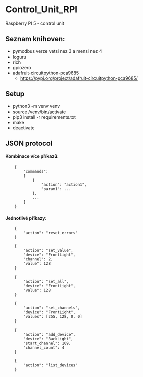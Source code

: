 # Control_Unit_RPI
Raspberry PI 5 - control unit

## Seznam knihoven:
* pymodbus verze vetsi nez 3 a mensi nez 4
* loguru
* rich
* gpiozero
* adafruit-circuitpython-pca9685
    * https://pypi.org/project/adafruit-circuitpython-pca9685/

## Setup
* python3 -m venv venv
* source /venv/bin/activate
* pip3 install -r requirements.txt
* make
* deactivate

## JSON protocol
#### Kombinace více příkazů:
```
    {
        "commands":
        [
            {
                "action": "action1",
                "param1": ...
            },
            ...
        ]
    }
```
#### Jednotlivé příkazy:
```
    {
        "action": "reset_errors"
    }
```
```
    {
        "action": "set_value", 
        "device": "FrontLight", 
        "channel": 2, 
        "value": 128
    }
```
```
    {
        "action": "set_all", 
        "device": "FrontLight", 
        "value": 128
    }
```
```
    {
        "action": "set_channels", 
        "device": "FrontLight", 
        "values": [255, 128, 0, 0]
    }
```
```
    {
        "action": "add_device",
        "device": "BackLight",
        "start_channel": 109,
        "channel_count": 4
    }
```
```
    {
        "action": "list_devices"
    }
```